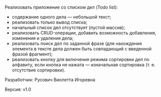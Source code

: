 Реализовать приложение со списком дел (Todo list):
 - содержание одного дела — небольшой текст;
 - реализовать только вывод списка;
 - начальный список дел отсутствует (пустой массив);
 - реализовать CRUD-операции, добавить возможность добавления, изменения и удаления дела;
 - реализовать поиск дел по заданной фразе (для нахождения элемента в тексте дела должен быть совпадающий с введенной фразой фрагмент);
 - реализовать кнопку для включения режима сортировки дел по алфавиту, если кнопка не нажата — изначальная сортировка (т. е. отсутствие сортировки).

Разработчик: Русович Виолетта Игоревна

Версия: v1.0